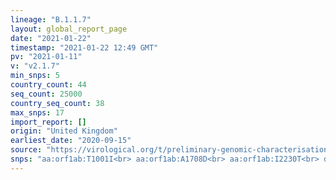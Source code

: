 ```yaml
---
lineage: "B.1.1.7"
layout: global_report_page
date: "2021-01-22"
timestamp: "2021-01-22 12:49 GMT"
pv: "2021-01-11"
v: "v2.1.7"
min_snps: 5
country_count: 44
seq_count: 25000
country_seq_count: 38
max_snps: 17
import_report: []
origin: "United Kingdom"
earliest_date: "2020-09-15"
source: "https://virological.org/t/preliminary-genomic-characterisation-of-an-emergent-sars-cov-2-lineage-in-the-uk-defined-by-a-novel-set-of-spike-mutations/563"
snps: "aa:orf1ab:T1001I<br> aa:orf1ab:A1708D<br> aa:orf1ab:I2230T<br> del:11288:9<br> del:21765:6<br> del:21991:3<br> aa:S:N501Y<br> aa:S:A570D<br> aa:S:P681H<br> aa:S:T716I<br> aa:S:S982A<br> aa:S:D1118H<br> aa:Orf8:Q27*<br> aa:Orf8:R52I<br> aa:Orf8:Y73C<br> aa:N:D3L<br> aa:N:S235F"
---
```


